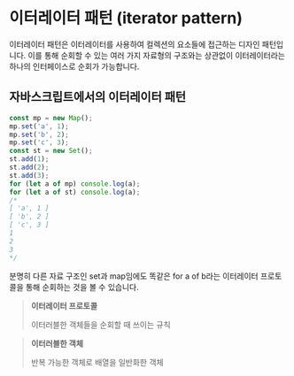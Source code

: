 # 이터레이터 패턴 (iterator pattern)

이터레이터 패턴은 이터레이터를 사용하여 컬렉션의 요소들에 접근하는 디자인 패턴입니다. 이를 통해 순회할 수 있는 여러 가지 자료형의 구조와는 상관없이 이터레이터라는 하나의 인터페이스로 순회가 가능합니다.

## 자바스크립트에서의 이터레이터 패턴

```js
const mp = new Map();
mp.set('a', 1);
mp.set('b', 2);
mp.set('c', 3);
const st = new Set();
st.add(1);
st.add(2);
st.add(3);
for (let a of mp) console.log(a);
for (let a of st) console.log(a);
/*
[ 'a', 1 ]
[ 'b', 2 ]
[ 'c', 3 ]
1
2
3
*/
```

분명히 다른 자료 구조인 set과 map임에도 똑같은 for a of b라는 이터레이터 프로토콜을 통해 순회하는 것을 볼 수 있습니다.

> **이터레이터 프로토콜**
>
> 이터러블한 객체들을 순회할 때 쓰이는 규칙

> **이터러블한 객체**
>
> 반복 가능한 객체로 배열을 일반화한 객체

